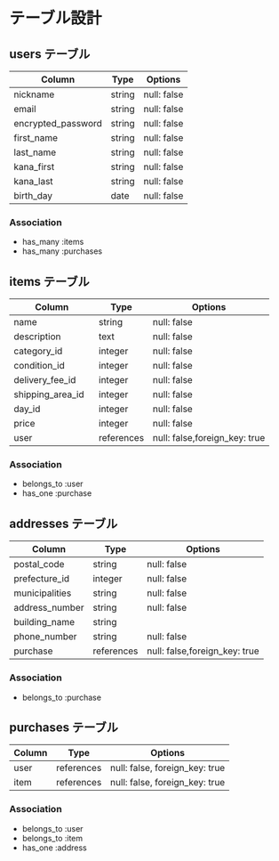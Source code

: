 # テーブル設計

## users テーブル

| Column             | Type   | Options     |
| ----------------   | ------ | ----------- |
| nickname           | string | null: false |
| email              | string | null: false |
| encrypted_password | string | null: false |
| first_name         | string | null: false |
| last_name          | string | null: false |   
| kana_first         | string | null: false |
| kana_last          | string | null: false |
| birth_day          | date   | null: false |



### Association
- has_many :items
- has_many :purchases


## items テーブル

| Column            | Type       | Options                       |
| --------------    | ---------- | ----------------------------- |
| name         　　　| string     | null: false                   |
| description  　　　| text       | null: false                   |
| category_id       | integer    | null: false                   |
| condition_id      | integer    | null: false                   |
| delivery_fee_id   | integer    | null: false                   |
| shipping_area_id  | integer    | null: false                   |
| day_id            | integer    | null: false                   |
| price             | integer    | null: false                   |
| user              | references | null: false,foreign_key: true |

### Association

- belongs_to :user
- has_one :purchase


## addresses テーブル

| Column           | Type       | Options                       |
| -----------------| ---------- | ----------------------------- |
| postal_code      | string     | null: false                   |
| prefecture_id    | integer    | null: false                   |
| municipalities   | string     | null: false                   |
| address_number   | string     | null: false                   |
| building_name    | string     |                               |
| phone_number     | string     | null: false                   |
| purchase         | references | null: false,foreign_key: true |

### Association

- belongs_to :purchase


## purchases テーブル

| Column          | Type       | Options                        |
| -------------   | ---------- | ------------------------------ |
| user            | references | null: false, foreign_key: true |
| item            | references | null: false, foreign_key: true |

### Association

- belongs_to :user
- belongs_to :item
- has_one :address
